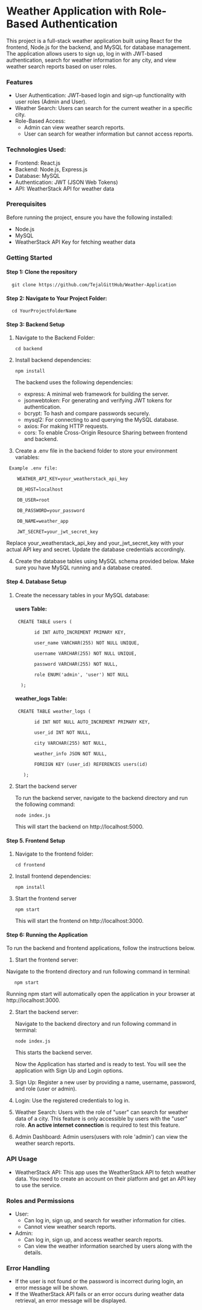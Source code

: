 # Weather Application with Role-Based Authentication
This project is a full-stack weather application built using React for the frontend, Node.js for the backend, and MySQL for database management. The application allows users to sign up, log in with JWT-based authentication, search for weather information for any city, and view weather search reports based on user roles.
### Features
- User Authentication: JWT-based login and sign-up functionality with user roles (Admin and User).
- Weather Search: Users can search for the current weather in a specific city.
- Role-Based Access:
  - Admin can view weather search reports.
  - User can search for weather information but cannot access reports.
### Technologies Used:
- Frontend: React.js
- Backend: Node.js, Express.js
- Database: MySQL 
- Authentication: JWT (JSON Web Tokens)
- API: WeatherStack API for weather data
### Prerequisites
Before running the project, ensure you have the following installed:
- Node.js 
- MySQL 
- WeatherStack API Key for fetching weather data
### Getting Started 
#### Step 1: Clone the repository
      git clone https://github.com/TejalGittHub/Weather-Application
#### Step 2: Navigate to Your Project Folder:
      cd YourProjectFolderName
#### Step 3: Backend Setup
  1. Navigate to the Backend Folder:

         cd backend

  2. Install backend dependencies:

         npm install

     The backend uses the following dependencies:

     - express: A minimal web framework for building the server.
     - jsonwebtoken: For generating and verifying JWT tokens for authentication.
     - bcrypt: To hash and compare passwords securely.
     - mysql2: For connecting to and querying the MySQL database.
     - axios: For making HTTP requests.
     - cors: To enable Cross-Origin Resource Sharing between frontend and backend.

   3. Create a .env file in the backend folder to store your environment variables:

     Example .env file:

        WEATHER_API_KEY=your_weatherstack_api_key

        DB_HOST=localhost

        DB_USER=root

        DB_PASSWORD=your_password

        DB_NAME=weather_app

        JWT_SECRET=your_jwt_secret_key

  Replace your_weatherstack_api_key and your_jwt_secret_key with your actual API key and secret. Update the database credentials accordingly.

   4. Create the database tables using MySQL schema provided below. Make sure you have MySQL running and a database created.
#### Step 4. Database Setup
1. Create the necessary tables in your MySQL database:

   #### users Table:

        CREATE TABLE users (

              id INT AUTO_INCREMENT PRIMARY KEY,
  
              user_name VARCHAR(255) NOT NULL UNIQUE,
  
              username VARCHAR(255) NOT NULL UNIQUE,
  
              password VARCHAR(255) NOT NULL,
  
              role ENUM('admin', 'user') NOT NULL
  
         );
   #### weather_logs Table:

        CREATE TABLE weather_logs (

              id INT NOT NULL AUTO_INCREMENT PRIMARY KEY,

              user_id INT NOT NULL,

              city VARCHAR(255) NOT NULL,

              weather_info JSON NOT NULL,

              FOREIGN KEY (user_id) REFERENCES users(id)
   
          );

3. Start the backend server

   To run the backend server, navigate to the backend directory and run the following command:

       node index.js

   This will start the backend on http://localhost:5000.

#### Step 5. Frontend Setup

1. Navigate to the frontend folder:

       cd frontend

3. Install frontend dependencies:

       npm install

 4. Start the frontend server

        npm start

     This will start the frontend on http://localhost:3000.

#### Step 6: Running the Application

To run the backend and frontend applications, follow the instructions below.
  
1. Start the frontend server:
   
 Navigate to the frontend directory and run following command in terminal:

       npm start

  Running npm start will automatically open the application in your browser at http://localhost:3000.
  
2. Start the backend server:

   Navigate to the backend directory and run following command in terminal:

       node index.js
   
   This starts the backend server.

   Now the Application has started and is ready to test. You will see the application with Sign Up and Login options.

 3. Sign Up: Register a new user by providing a name, username, password, and role (user or admin).
   
 4. Login: Use the registered credentials to log in.
 
 5. Weather Search: Users with the role of "user" can search for weather data of a city. This feature is only accessible by users with the "user" role. **An active internet connection** is required to test this feature.
 
7. Admin Dashboard: Admin users(users with role 'admin') can view the weather search reports.

### API Usage
- WeatherStack API: This app uses the WeatherStack API to fetch weather data. You need to create an account on their platform and get an API key to use the service.
### Roles and Permissions
- User:
  - Can log in, sign up, and search for weather information for cities.
  - Cannot view weather search reports.
- Admin:
  - Can log in, sign up, and access weather search reports.
  - Can view the weather information searched by users along with the details.
### Error Handling
- If the user is not found or the password is incorrect during login, an error message will be shown.
- If the WeatherStack API fails or an error occurs during weather data retrieval, an error message will be displayed.   

